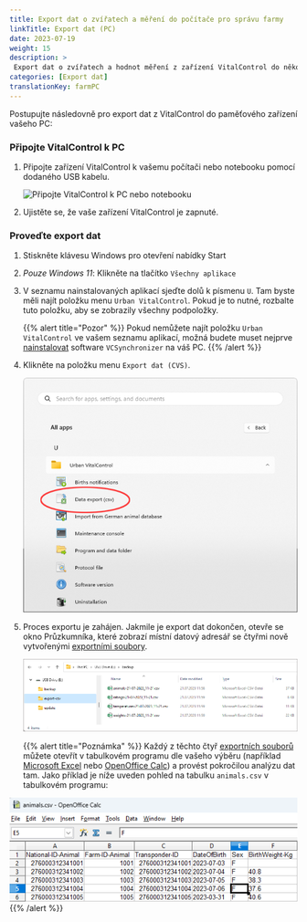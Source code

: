 ```yaml
---
title: Export dat o zvířatech a měření do počítače pro správu farmy
linkTitle: Export dat (PC)
date: 2023-07-19
weight: 15
description: >
 Export dat o zvířatech a hodnot měření z zařízení VitalControl do několika CVS souborů
categories: [Export dat]
translationKey: farmPC
---
```

Postupujte následovně pro export dat z VitalControl do paměťového zařízení vašeho PC:

### Připojte VitalControl k PC

1. Připojte zařízení VitalControl k vašemu počítači nebo notebooku pomocí dodaného USB kabelu.

   ![Připojte VitalControl k PC nebo notebooku](/images/synchronisation/connect-to-pc.svg "Připojte VitalControl k PC")

1. Ujistěte se, že vaše zařízení VitalControl je zapnuté.

### Proveďte export dat

1. Stiskněte klávesu Windows pro otevření nabídky Start

1. *Pouze Windows 11*: Klikněte na tlačítko `Všechny aplikace`

1. V seznamu nainstalovaných aplikací sjeďte dolů k písmenu `U`. Tam byste měli najít položku menu `Urban VitalControl`. Pokud je to nutné, rozbalte tuto položku, aby se zobrazily všechny podpoložky.

   {{% alert title="Pozor" %}}
Pokud nemůžete najít položku `Urban VitalControl` ve vašem seznamu aplikací, možná budete muset nejprve [nainstalovat](../vcsynchronizer/installation/) software `VCSynchronizer` na váš PC.
   {{% /alert %}}

1. Klikněte na položku menu `Export dat (CVS)`.

   ![Nabídka Start systému Windows, položka menu pro Urban VitalControl (VCSynchronizer)](../vcsynchronizer/images/data-export/data-export.png "Nabídka Start systému Windows, VitalControl")

1. Proces exportu je zahájen. Jakmile je export dat dokončen, otevře se okno Průzkumníka, které zobrazí místní datový adresář se čtyřmi nově vytvořenými [exportními soubory](../../data-export/export-files/).

   ![Místní datový adresář s exportními soubory](../../data-export/images/export-files.png "Exportní soubory, místně uložené")

   {{% alert title="Poznámka" %}}
  Každý z těchto čtyř [exportních souborů](../../data-export/export-files/) můžete otevřít v tabulkovém programu dle vašeho výběru (například [Microsoft Excel](https://products.office.com/excel) nebo [OpenOffice Calc](https://www.openoffice.org/)) a provést pokročilou analýzu dat tam. Jako příklad je níže uveden pohled na tabulku `animals.csv` v tabulkovém programu:


  ![Exportovaná tabulka dat o zvířatech otevřená v tabulkovém softwaru](../../data-export/images/animals.png "Tabulkový software s daty o zvířatech")
   {{% /alert %}}
